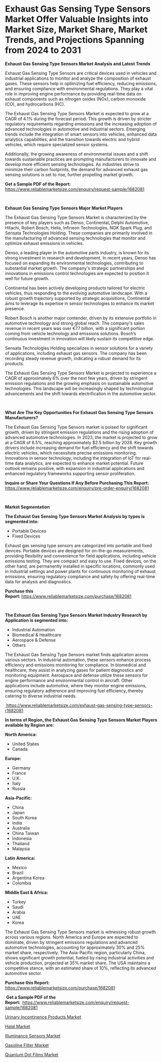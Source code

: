 <p><h1>Exhaust Gas Sensing Type Sensors Market Offer Valuable Insights into Market Size, Market Share, Market Trends, and Projections Spanning from 2024 to 2031</h1></p><p><strong>Exhaust Gas Sensing Type Sensors Market Analysis and Latest Trends</strong></p>
<p><p>Exhaust Gas Sensing Type Sensors are critical devices used in vehicles and industrial applications to monitor and analyze the composition of exhaust gases. These sensors help in optimizing fuel efficiency, reducing emissions, and ensuring compliance with environmental regulations. They play a vital role in improving engine performance by providing real-time data on exhaust components such as nitrogen oxides (NOx), carbon monoxide (CO), and hydrocarbons (HC).</p><p>The Exhaust Gas Sensing Type Sensors Market is expected to grow at a CAGR of 4.1% during the forecast period. This growth is driven by stricter regulatory requirements regarding emissions and the increasing adoption of advanced technologies in automotive and industrial sectors. Emerging trends include the integration of smart sensors into vehicles, enhanced data analytics capabilities, and the transition towards electric and hybrid vehicles, which require specialized sensor systems.</p><p>Additionally, the growing awareness of environmental issues and a shift towards sustainable practices are prompting manufacturers to innovate and develop more efficient sensing technologies. As industries strive to minimize their carbon footprints, the demand for advanced exhaust gas sensing solutions is set to rise, further propelling market growth.</p></p>
<p><strong>Get a Sample PDF of the Report:&nbsp;</strong> <a href="https://www.reliablemarketsize.com/enquiry/request-sample/1682081?utm_campaign=1105&utm_medium=2&utm_source=Github&utm_content=ia&utm_term=01102024&utm_id=exhaust-gas-sensing-type-sensors">https://www.reliablemarketsize.com/enquiry/request-sample/1682081</a></p>
<p>&nbsp;</p>
<p><strong>Exhaust Gas Sensing Type Sensors Major Market Players</strong></p>
<p><p>The Exhaust Gas Sensing Type Sensors Market is characterized by the presence of key players such as Denso, Continental, Delphi Automotive, Hitachi, Robert Bosch, Hella, Infineon Technologies, NGK Spark Plug, and Sensata Technologies Holding. These companies are primarily involved in the manufacturing of advanced sensing technologies that monitor and optimize exhaust emissions in vehicles.</p><p>Denso, a leading player in the automotive parts industry, is known for its strong investment in research and development. In recent years, Denso has focused on expanding its environmental technologies, contributing to substantial market growth. The company's strategic partnerships and innovations in emissions control technologies are expected to position it well for future growth.</p><p>Continental has been actively developing products tailored for electric vehicles, thus responding to the evolving automotive landscape. With a robust growth trajectory supported by strategic acquisitions, Continental aims to leverage its expertise in sensor technologies to enhance its market presence.</p><p>Robert Bosch is another major contender, driven by its extensive portfolio in automotive technology and strong global reach. The company's sales revenue in recent years was over €77 billion, with a significant portion coming from vehicle technology and emissions solutions. Bosch’s continuous investment in innovation will likely sustain its competitive edge.</p><p>Sensata Technologies Holding specializes in sensor solutions for a variety of applications, including exhaust gas sensors. The company has been recording steady revenue growth, indicating a robust demand for its products.</p><p>The Exhaust Gas Sensing Type Sensors Market is projected to experience a CAGR of approximately 6% over the next few years, driven by stringent emission regulations and the growing emphasis on sustainable automotive technologies. This landscape will be increasingly shaped by technological advancements and the shift towards electrification in the automotive sector.</p></p>
<p>&nbsp;</p>
<p><strong>What Are The Key Opportunities For Exhaust Gas Sensing Type Sensors Manufacturers?</strong></p>
<p><p>The Exhaust Gas Sensing Type Sensors market is poised for significant growth, driven by stringent emission regulations and the rising adoption of advanced automotive technologies. In 2023, the market is projected to grow at a CAGR of 6.5%, reaching approximately $2.5 billion by 2028. Key growth drivers include increasing demand for fuel efficiency and the shift towards electric vehicles, which necessitate precise emissions monitoring. Innovations in sensor technology, including the integration of IoT for real-time data analytics, are expected to enhance market potential. Future outlook remains positive, with expansion in industrial applications and enhanced regulatory frameworks supporting sensor proliferation.</p></p>
<p><strong>Inquire or Share Your Questions If Any Before Purchasing This Report:</strong> <a href="https://www.reliablemarketsize.com/enquiry/pre-order-enquiry/1682081?utm_campaign=1105&utm_medium=2&utm_source=Github&utm_content=ia&utm_term=01102024&utm_id=exhaust-gas-sensing-type-sensors">https://www.reliablemarketsize.com/enquiry/pre-order-enquiry/1682081</a></p>
<p>&nbsp;</p>
<p><strong>Market Segmentation</strong></p>
<p><strong>The Exhaust Gas Sensing Type Sensors Market Analysis by types is segmented into:</strong></p>
<p><ul><li>Portable Devices</li><li>Fixed Devices</li></ul></p>
<p><p>Exhaust gas sensing type sensors are categorized into portable and fixed devices. Portable devices are designed for on-the-go measurements, providing flexibility and convenience for field applications, including vehicle emissions testing. They are compact and easy to use. Fixed devices, on the other hand, are permanently installed in specific locations, commonly used in industrial settings and power plants for continuous monitoring of exhaust emissions, ensuring regulatory compliance and safety by offering real-time data for analysis and diagnostics.</p></p>
<p><strong>Purchase this Report:&nbsp;</strong><a href="https://www.reliablemarketsize.com/purchase/1682081?utm_campaign=1105&utm_medium=2&utm_source=Github&utm_content=ia&utm_term=01102024&utm_id=exhaust-gas-sensing-type-sensors">https://www.reliablemarketsize.com/purchase/1682081</a></p>
<p>&nbsp;</p>
<p><strong>The Exhaust Gas Sensing Type Sensors Market Industry Research by Application is segmented into:</strong></p>
<p><ul><li>Industrial Automation</li><li>Biomedical & Healthcare</li><li>Aerospace & Defense</li><li>Others</li></ul></p>
<p><p>The Exhaust Gas Sensing Type Sensors market finds application across various sectors. In industrial automation, these sensors enhance process efficiency and emissions monitoring for compliance. In biomedical and healthcare, they assist in analyzing gases for patient diagnostics and monitoring equipment. Aerospace and defense utilize these sensors for engine performance and environmental control in aircraft. Other applications include automotive, where they monitor engine emissions, ensuring regulatory adherence and improving fuel efficiency, thereby catering to diverse industrial needs.</p></p>
<p><a href="https://www.reliablemarketsize.com/exhaust-gas-sensing-type-sensors-r1682081?utm_campaign=1105&utm_medium=2&utm_source=Github&utm_content=ia&utm_term=01102024&utm_id=exhaust-gas-sensing-type-sensors">&nbsp;https://www.reliablemarketsize.com/exhaust-gas-sensing-type-sensors-r1682081</a></p>
<p><strong>In terms of Region, the Exhaust Gas Sensing Type Sensors Market Players available by Region are:</strong></p>
<p>
    <p> <strong> North America: </strong>
        <ul>
            <li>United States</li>
            <li>Canada</li>
        </ul>
        </p> 
    <p> <strong> Europe: </strong>
        <ul>
            <li>Germany</li>
            <li>France</li>
            <li>U.K.</li>
            <li>Italy</li>
            <li>Russia</li>
        </ul>
        </p> 
    <p> <strong> Asia-Pacific: </strong>
        <ul>
            <li>China</li>
            <li>Japan</li>
            <li>South Korea</li>
            <li>India</li>
            <li>Australia</li>
            <li>China Taiwan</li>
            <li>Indonesia</li>
            <li>Thailand</li>
            <li>Malaysia</li>
        </ul>
        </p> 
    <p> <strong> Latin America: </strong>
        <ul>
            <li>Mexico</li>
            <li>Brazil</li>
            <li>Argentina Korea</li>
            <li>Colombia</li>
        </ul>
        </p> 
    <p> <strong> Middle East & Africa: </strong>
        <ul>
            <li>Turkey</li>
            <li>Saudi</li>
            <li>Arabia</li>
            <li>UAE</li>
            <li>Korea</li>
        </ul>
    </p>
    </p>
<p><p>The Exhaust Gas Sensing Type Sensors market is witnessing robust growth across various regions. North America and Europe are expected to dominate, driven by stringent emissions regulations and advanced automotive technologies, accounting for approximately 30% and 25% market share, respectively. The Asia-Pacific region, particularly China, shows significant growth potential, fueled by rising industrial activities and vehicle production, projected at 35% market share. The USA maintains a competitive stance, with an estimated share of 10%, reflecting its advanced automotive sector.</p></p>
<p><strong>Purchase this Report: </strong><a href="https://www.reliablemarketsize.com/purchase/1682081?utm_campaign=1105&utm_medium=2&utm_source=Github&utm_content=ia&utm_term=01102024&utm_id=exhaust-gas-sensing-type-sensors">https://www.reliablemarketsize.com/purchase/1682081</a></p>
<p>&nbsp;<strong>Get a Sample PDF of the Report:&nbsp;&nbsp;</strong><a href="https://www.reliablemarketsize.com/enquiry/request-sample/1682081?utm_campaign=1105&utm_medium=2&utm_source=Github&utm_content=ia&utm_term=01102024&utm_id=exhaust-gas-sensing-type-sensors">https://www.reliablemarketsize.com/enquiry/request-sample/1682081</a></p>
<p><strong></strong></p>
<p><p><a href="https://www.linkedin.com/pulse/pioneering-growth-analyzing-global-urinary-incontinence-products-qfqbc?utm_campaign=1105&utm_medium=2&utm_source=Github&utm_content=ia&utm_term=01102024&utm_id=exhaust-gas-sensing-type-sensors">Urinary Incontinence Products Market</a></p><p><a href="https://www.linkedin.com/pulse/market-trends-global-halal-forecast-analysis-2024--3muie?utm_campaign=1105&utm_medium=2&utm_source=Github&utm_content=ia&utm_term=01102024&utm_id=exhaust-gas-sensing-type-sensors">Halal Market</a></p><p><a href="https://issuu.com/reportprime-2/docs/illuminance-sensors-market-size-203_4e4ac104b9f668?utm_campaign=1105&utm_medium=2&utm_source=Github&utm_content=ia&utm_term=01102024&utm_id=exhaust-gas-sensing-type-sensors">Illuminance Sensors Market</a></p><p><a href="https://github.com/NorbertYates/Market-Research-Report-List-7/blob/main/gasoline-filter-market.md?utm_campaign=1105&utm_medium=2&utm_source=Github&utm_content=ia&utm_term=01102024&utm_id=exhaust-gas-sensing-type-sensors">Gasoline Filter Market</a></p><p><a href="https://issuu.com/reportprime-2/docs/quantum-dot-films-market-size-2030._5f55639e525fe0?utm_campaign=1105&utm_medium=2&utm_source=Github&utm_content=ia&utm_term=01102024&utm_id=exhaust-gas-sensing-type-sensors">Quantum Dot Films Market</a></p></p>
